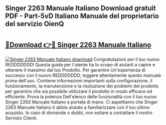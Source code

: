 ## Singer 2263 Manuale Italiano Download gratuit PDF - Part-5vD Italiano Manuale del proprietario del servizio OienQ

# <h2><a href="http://dffavl.blite.top/?on=Singer+2263+Manuale+Italiano">🔗Download 👉🔴 Singer 2263 Manuale Italiano</a></h2>

[![Singer 2263 Manuale Italiano download](https://i.imgur.com/lujVjoI.png)](http://dffavl.blite.top/?on=Singer+2263+Manuale+Italiano)
Congratulazioni per il tuo nuovo REDDDDDDD! Questa guida per l'utente ha lo scopo di aiutarti a capire e ottenere il massimo dal tuo Prodotto. Per garantire Un'esperienza di successo con il nuovo REDDDDDDD, leggere attentamente questo manuale prima dell'uso. Contiene informazioni importanti sulla configurazione, il funzionamento, la manutenzione e la risoluzione dei problemi del prodotto per garantire che sia possibile utilizzare il prodotto in modo efficace ed efficiente. Prova la potenza Dell'elenco delle funzionalità con il tuo nuovo Singer 2263 Manuale Italiano a portata di mano. Ci aspettiamo che Singer 2263 Manuale Italiano ti abbia aiutato a familiarizzare con il tuo ultimo acquisto. In caso di domande o dubbi, non esitare a contattare il nostro Servizio Clienti.
